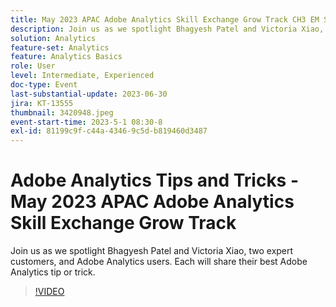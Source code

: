 ```yaml
---
title: May 2023 APAC Adobe Analytics Skill Exchange Grow Track CH3 EM Spotlight - Analytics Tips and Tricks
description: Join us as we spotlight Bhagyesh Patel and Victoria Xiao, two expert customers, and Adobe Analytics users. Each will share their best Adobe Analytics tip or trick.
solution: Analytics
feature-set: Analytics
feature: Analytics Basics
role: User
level: Intermediate, Experienced
doc-type: Event
last-substantial-update: 2023-06-30
jira: KT-13555
thumbnail: 3420948.jpeg
event-start-time: 2023-5-1 08:30-8
exl-id: 81199c9f-c44a-4346-9c5d-b819460d3487
---
```

# Adobe Analytics Tips and Tricks - May 2023 APAC Adobe Analytics Skill Exchange Grow Track

Join us as we spotlight Bhagyesh Patel and Victoria Xiao, two expert customers, and Adobe Analytics users. Each will share their best Adobe Analytics tip or trick.

>[!VIDEO](https://video.tv.adobe.com/v/3420948/?learn=on)
